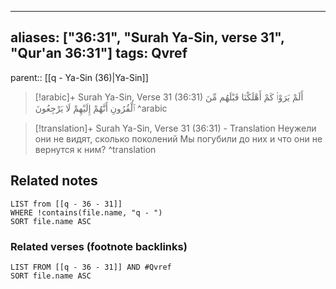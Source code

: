 
---
aliases: ["36:31", "Surah Ya-Sin, verse 31", "Qur'an 36:31"]
tags: Qvref
---

parent:: [[q - Ya-Sin (36)|Ya-Sin]]

> [!arabic]+ Surah Ya-Sin, Verse 31 (36:31)
> <span class="quran-arabic">أَلَمْ يَرَوْا۟ كَمْ أَهْلَكْنَا قَبْلَهُم مِّنَ ٱلْقُرُونِ أَنَّهُمْ إِلَيْهِمْ لَا يَرْجِعُونَ</span>
^arabic

> [!translation]+ Surah Ya-Sin, Verse 31 (36:31) - Translation
> Неужели они не видят, сколько поколений Мы погубили до них и что они не вернутся к ним?
^translation



## Related notes
```dataview
LIST from [[q - 36 - 31]]
WHERE !contains(file.name, "q - ")
SORT file.name ASC
```

### Related verses (footnote backlinks)
```dataview
LIST FROM [[q - 36 - 31]] AND #Qvref
SORT file.name ASC
```

